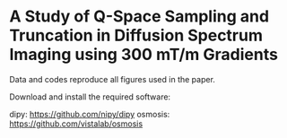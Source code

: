A Study of Q-Space Sampling and Truncation in Diffusion Spectrum Imaging using 300 mT/m Gradients
===========
Data and codes reproduce all figures used in the paper.

Download and install the required software:

dipy: https://github.com/nipy/dipy
osmosis: https://github.com/vistalab/osmosis
